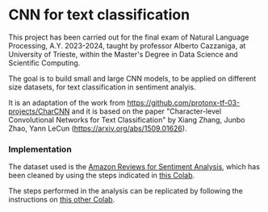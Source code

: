 # CNN for text classification

This project has been carried out for the final exam of Natural Language Processing, A.Y. 2023-2024, taught by professor Alberto Cazzaniga, at University of Trieste, within the Master's Degree in Data Science and Scientific Computing.

The goal is to build small and large CNN models, to be applied on different size datasets, for text classification in sentiment analyis.

It is an adaptation of the work from https://github.com/protonx-tf-03-projects/CharCNN and it is based on the paper "Character-level Convolutional Networks for Text Classification" by Xiang Zhang, Junbo Zhao, Yann LeCun (https://arxiv.org/abs/1509.01626).

### Implementation
The dataset used is the [Amazon Reviews for Sentiment Analysis](https://www.kaggle.com/datasets/bittlingmayer/amazonreviews), which has been cleaned by using the steps indicated in [this Colab](https://colab.research.google.com/drive/1hL6OKiYTZLcV7mN5-W1xCv5GCRhwqnTW).

The steps performed in the analysis can be replicated by following the instructions on [this other Colab](https://colab.research.google.com/drive/1EusrIZ0Uqx1DyhQlK49d1b0EPz1N6Nxe#scrollTo=XoQJF0zrEKS6).
